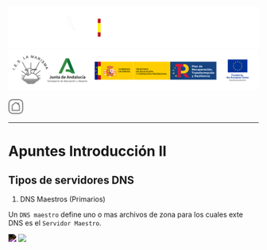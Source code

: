 ![](/.resGen/_bannerD.png#gh-dark-mode-only)
![](/.resGen/_bannerL.png#gh-light-mode-only)

<a href="/README.md"><img src="/.resGen/_back.svg" width="30"></a>

---

# Apuntes Introducción II

## Tipos de servidores DNS

1. DNS Maestros (Primarios)

Un `DNS maestro` define uno o mas archivos de zona para los cuales exte DNS es el `Servidor Maestro`. 

<img src="https://www.zytrax.com/books/dns/ch4/master.png" style="filter: invert(100%);" media="prefers-color-scheme: dark">

<img src="https://www.zytrax.com/books/dns/ch4/master.png" style="filter: invert(0%);" media="prefers-color-scheme: light">


